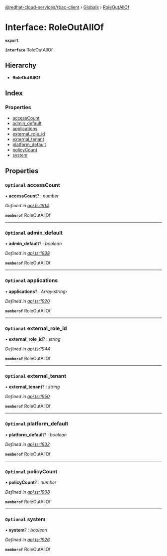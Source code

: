 [@redhat-cloud-services/rbac-client](../README.md) › [Globals](../globals.md) › [RoleOutAllOf](roleoutallof.md)

# Interface: RoleOutAllOf

**`export`** 

**`interface`** RoleOutAllOf

## Hierarchy

* **RoleOutAllOf**

## Index

### Properties

* [accessCount](roleoutallof.md#optional-accesscount)
* [admin_default](roleoutallof.md#optional-admin_default)
* [applications](roleoutallof.md#optional-applications)
* [external_role_id](roleoutallof.md#optional-external_role_id)
* [external_tenant](roleoutallof.md#optional-external_tenant)
* [platform_default](roleoutallof.md#optional-platform_default)
* [policyCount](roleoutallof.md#optional-policycount)
* [system](roleoutallof.md#optional-system)

## Properties

### `Optional` accessCount

• **accessCount**? : *number*

*Defined in [api.ts:1914](https://github.com/RedHatInsights/javascript-clients/blob/master/packages/rbac/api.ts#L1914)*

**`memberof`** RoleOutAllOf

___

### `Optional` admin_default

• **admin_default**? : *boolean*

*Defined in [api.ts:1938](https://github.com/RedHatInsights/javascript-clients/blob/master/packages/rbac/api.ts#L1938)*

**`memberof`** RoleOutAllOf

___

### `Optional` applications

• **applications**? : *Array‹string›*

*Defined in [api.ts:1920](https://github.com/RedHatInsights/javascript-clients/blob/master/packages/rbac/api.ts#L1920)*

**`memberof`** RoleOutAllOf

___

### `Optional` external_role_id

• **external_role_id**? : *string*

*Defined in [api.ts:1944](https://github.com/RedHatInsights/javascript-clients/blob/master/packages/rbac/api.ts#L1944)*

**`memberof`** RoleOutAllOf

___

### `Optional` external_tenant

• **external_tenant**? : *string*

*Defined in [api.ts:1950](https://github.com/RedHatInsights/javascript-clients/blob/master/packages/rbac/api.ts#L1950)*

**`memberof`** RoleOutAllOf

___

### `Optional` platform_default

• **platform_default**? : *boolean*

*Defined in [api.ts:1932](https://github.com/RedHatInsights/javascript-clients/blob/master/packages/rbac/api.ts#L1932)*

**`memberof`** RoleOutAllOf

___

### `Optional` policyCount

• **policyCount**? : *number*

*Defined in [api.ts:1908](https://github.com/RedHatInsights/javascript-clients/blob/master/packages/rbac/api.ts#L1908)*

**`memberof`** RoleOutAllOf

___

### `Optional` system

• **system**? : *boolean*

*Defined in [api.ts:1926](https://github.com/RedHatInsights/javascript-clients/blob/master/packages/rbac/api.ts#L1926)*

**`memberof`** RoleOutAllOf
